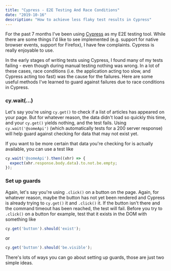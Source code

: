 ```yaml
---
title: "Cypress - E2E Testing And Race Conditions"
date: "2019-10-16"
description: "How to achieve less flaky test results in Cypress"
---
```


For the past 7 months I've been using [Cypress](https://www.cypress.io/) as my E2E testing tool. While
there are some things I'd like to see implemented (e.g. support for native browser events, support for Firefox), I have few complaints. Cypress is really enjoyable to use.

In the early stages of writing tests using Cypress, I found many of my tests failing - even though
during manual testing nothing was wrong. In a lot of these cases, race conditions (i.e. the application acting too slow, and Cypress acting too fast) was the cause for the failures. Here are some useful methods I've learned to guard against failures due to race conditions in Cypress.

### cy.wait(...)
Let's say you're using `cy.get()` to check if a list of articles has appeared on your page. But for whatever reason, the data didn't load so quickly this time, and your `cy.get()` yields nothing, and the test fails. Using `cy.wait('@someApi')` (which automatically tests for a 200 server response) will help guard against checking for data that may not exist yet.

If you want to be more certain that data you're checking for is actually available, you can use a test like

```javascript
cy.wait('@someApi').then((xhr) => {
  expect(xhr.response.body.data).to.not.be.empty;
});
```

### Set up guards
Again, let's say you're using `.click()` on a button on the page. Again, for whatever reason, maybe the button has not yet been rendered and Cypress is already trying to `cy.get()` it and `.click()` it. If the button isn't there and the command timeout has been reached, the test will fail. Before you try to `.click()` on a button for example, test that it exists in the DOM with something like

```javascript
cy.get('button').should('exist');
```
or
```javascript
cy.get('button').should('be.visible');
```

There's lots of ways you can go about setting up guards, those are just two simple ideas.
